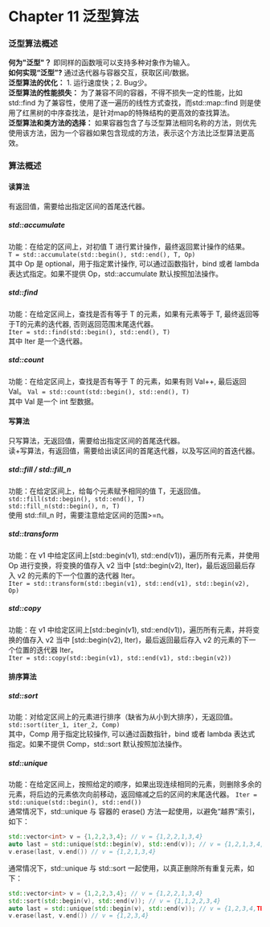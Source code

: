 # Chapter 11 泛型算法

### 泛型算法概述

**何为"泛型"？** 即同样的函数哦可以支持多种对象作为输入。  
**如何实现“泛型”?** 通过迭代器与容器交互，获取区间/数据。  
**泛型算法的优化：** 1. 运行速度快；2. Bug少。  
**泛型算法的性能损失：** 为了兼容不同的容器，不得不损失一定的性能，比如std::find 为了兼容性，使用了逐一遍历的线性方式查找，而std::map::find 则是使用了红黑树的中序查找法，是针对map的特殊结构的更高效的查找算法。  
**泛型算法和类方法的选择：** 如果容器包含了与泛型算法相同名称的方法，则优先使用该方法，因为一个容器如果包含现成的方法，表示这个方法比泛型算法更高效。 

### 算法概述

#### 读算法
有返回值，需要给出指定区间的首尾迭代器。  
##### std::accumulate
功能：在给定的区间上，对初值 T 进行累计操作，最终返回累计操作的结果。  
`T = std::accumulate(std::begin(), std::end(), T, Op)`  
其中 Op 是 optional，用于指定累计操作, 可以通过函数指针，bind 或者 lambda 表达式指定。如果不提供 Op，std::accumulate 默认按照加法操作。  
##### std::find
功能：在给定区间上，查找是否有等于 T 的元素，如果有元素等于 T, 最终返回等于T的元素的迭代器, 否则返回范围末尾迭代器。  
`Iter = std::find(std::begin(), std::end(), T)`  
其中 Iter 是一个迭代器。 
##### std::count
功能：在给定区间上，查找是否有等于 T 的元素，如果有则 Val++, 最后返回Val。 
`Val = std::count(std::begin(), std::end(), T)`  
其中 Val 是一个 int 型数据。 
#### 写算法
只写算法，无返回值，需要给出指定区间的首尾迭代器。  
读+写算法，有返回值，需要给出读区间的首尾迭代器，以及写区间的首迭代器。 
##### std::fill / std::fill_n
功能：在给定区间上，给每个元素赋予相同的值 T，无返回值。  
`std::fill(std::begin(), std::end(), T)`  
`std::fill_n(std::begin(), n, T)`   
使用 std::fill_n 时，需要注意给定区间的范围>=n。 
##### std::transform
功能：在 v1 中给定区间上[std::begin(v1), std::end(v1))，遍历所有元素，并使用 Op 进行变换，将变换的值存入 v2 当中 [std::begin(v2), Iter)，最后返回最后存入 v2 的元素的下一个位置的迭代器 Iter。  
`Iter = std::transform(std::begin(v1), std::end(v1), std::begin(v2), Op)`  
##### std::copy
功能：在 v1 中给定区间上[std::begin(v1), std::end(v1))，遍历所有元素，并将变换的值存入 v2 当中 [std::begin(v2), Iter)，最后返回最后存入 v2 的元素的下一个位置的迭代器 Iter。  
`Iter = std::copy(std::begin(v1), std::end(v1), std::begin(v2))`  
#### 排序算法
##### std::sort
功能：对给定区间上的元素进行排序（缺省为从小到大排序），无返回值。 
`std::sort(iter_1, iter_2, Comp)`  
其中，Comp 用于指定比较操作, 可以通过函数指针，bind 或者 lambda 表达式指定。如果不提供 Comp，std::sort 默认按照加法操作。  
##### std::unique
功能：在给定区间上，按照给定的顺序，如果出现连续相同的元素，则删除多余的元素，将后边的元素依次向前移动，返回缩减之后的区间的末尾迭代器。 
`Iter = std::unique(std::begin(), std::end())`  
通常情况下，std::unique 与 容器的 erase() 方法一起使用，以避免“越界”索引，如下： 
```C++
std::vector<int> v = {1,2,2,3,4}; // v = {1,2,2,1,3,4}
auto last = std::unique(std::begin(v), std::end(v)); // v = {1,2,1,3,4,TBD}, iter 指向 4 后一个位置的地址。
v.erase(last, v.end()) // v = {1,2,1,3,4}
```
通常情况下，std::unique 与 std::sort 一起使用，以真正删除所有重复元素，如下：
```C++
std::vector<int> v = {1,2,2,3,4}; // v = {1,2,2,1,3,4}
std::sort(std::begin(v), std::end(v)); // v = {1,1,2,2,3,4}
auto last = std::unique(std::begin(v), std::end(v)); // v = {1,2,3,4,TBD, TBD}, iter 指向 4 后一个位置的地址。
v.erase(last, v.end()) // v = {1,2,3,4}
```